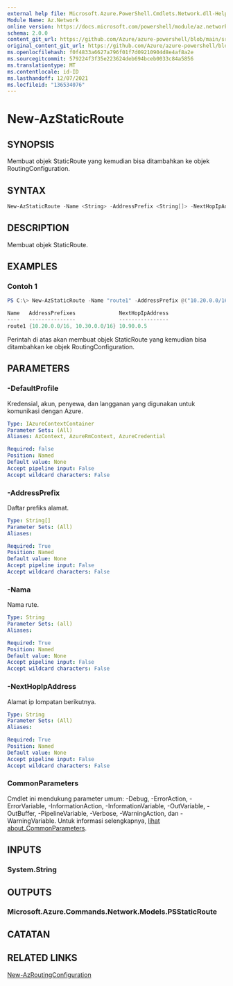 ```yaml
---
external help file: Microsoft.Azure.PowerShell.Cmdlets.Network.dll-Help.xml
Module Name: Az.Network
online version: https://docs.microsoft.com/powershell/module/az.network/new-azstaticroute
schema: 2.0.0
content_git_url: https://github.com/Azure/azure-powershell/blob/main/src/Network/Network/help/New-AzStaticRoute.md
original_content_git_url: https://github.com/Azure/azure-powershell/blob/main/src/Network/Network/help/New-AzStaticRoute.md
ms.openlocfilehash: f0f4833a6627a796f01f7d09210904d8e4af8a2e
ms.sourcegitcommit: 579224f3f35e223624deb694bceb0033c84a5856
ms.translationtype: MT
ms.contentlocale: id-ID
ms.lasthandoff: 12/07/2021
ms.locfileid: "136534076"
---
```

# New-AzStaticRoute

## SYNOPSIS
Membuat objek StaticRoute yang kemudian bisa ditambahkan ke objek RoutingConfiguration.

## SYNTAX

```powershell
New-AzStaticRoute -Name <String> -AddressPrefix <String[]> -NextHopIpAddress <String> [-DefaultProfile <IAzureContextContainer>] [<CommonParameters>]
```

## DESCRIPTION
Membuat objek StaticRoute.

## EXAMPLES

### Contoh 1
```powershell
PS C:\> New-AzStaticRoute -Name "route1" -AddressPrefix @("10.20.0.0/16", "10.30.0.0/16") -NextHopIpAddress "10.90.0.5"

Name   AddressPrefixes              NextHopIpAddress
----   ---------------              ----------------
route1 {10.20.0.0/16, 10.30.0.0/16} 10.90.0.5
```

Perintah di atas akan membuat objek StaticRoute yang kemudian bisa ditambahkan ke objek RoutingConfiguration.

## PARAMETERS

### -DefaultProfile
Kredensial, akun, penyewa, dan langganan yang digunakan untuk komunikasi dengan Azure.

```yaml
Type: IAzureContextContainer
Parameter Sets: (All)
Aliases: AzContext, AzureRmContext, AzureCredential

Required: False
Position: Named
Default value: None
Accept pipeline input: False
Accept wildcard characters: False
```

### -AddressPrefix
Daftar prefiks alamat.

```yaml
Type: String[]
Parameter Sets: (All)
Aliases:

Required: True
Position: Named
Default value: None
Accept pipeline input: False
Accept wildcard characters: False
```

### -Nama
Nama rute.

```yaml
Type: String
Parameter Sets: (all)
Aliases:

Required: True
Position: Named
Default value: None
Accept pipeline input: False
Accept wildcard characters: False
```

### -NextHopIpAddress
Alamat ip lompatan berikutnya.

```yaml
Type: String
Parameter Sets: (All)
Aliases:

Required: True
Position: Named
Default value: None
Accept pipeline input: False
Accept wildcard characters: False
```

### CommonParameters
Cmdlet ini mendukung parameter umum: -Debug, -ErrorAction, -ErrorVariable, -InformationAction, -InformationVariable, -OutVariable, -OutBuffer, -PipelineVariable, -Verbose, -WarningAction, dan -WarningVariable. Untuk informasi selengkapnya, [lihat about_CommonParameters](http://go.microsoft.com/fwlink/?LinkID=113216).

## INPUTS

### System.String

## OUTPUTS

### Microsoft.Azure.Commands.Network.Models.PSStaticRoute

## CATATAN

## RELATED LINKS

[New-AzRoutingConfiguration](./New-AzRoutingConfiguration.md)

